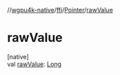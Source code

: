 //[wgpu4k-native](../../../index.md)/[ffi](../index.md)/[Pointer](index.md)/[rawValue](raw-value.md)

# rawValue

[native]\
val [rawValue](raw-value.md): [Long](https://kotlinlang.org/api/core/kotlin-stdlib/kotlin/-long/index.html)
